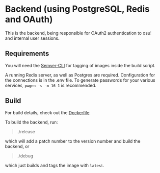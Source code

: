 # Backend (using PostgreSQL, Redis and OAuth)

This is the backend, being responsible for OAuth2 authentication to osu! and internal user sessions.


## Requirements

You will need the [Semver-CLI](https://github.com/maykonlf/semver-cli) for tagging of images inside the build script.

A running Redis server, as well as Postgres are required. Configuration for the connections is in the .env file.
To generate passwords for your various services, `pwgen -s -n 16 1` is recommended.

## Build

For build details, check out the [Dockerfile](Dockerfile)

To build the backend, run:

> ./release

which will add a patch number to the version number and build the backend, or

> ./debug

which just builds and tags the image with `latest`.